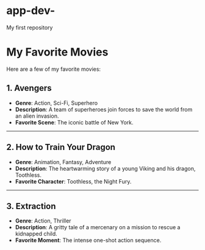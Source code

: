 # app-dev-
My first repository
  # My Favorite Movies

Here are a few of my favorite movies:

## 1. Avengers
- **Genre**: Action, Sci-Fi, Superhero
- **Description**: A team of superheroes join forces to save the world from an alien invasion.
- **Favorite Scene**: The iconic battle of New York.

---

## 2. How to Train Your Dragon
- **Genre**: Animation, Fantasy, Adventure
- **Description**: The heartwarming story of a young Viking and his dragon, Toothless.
- **Favorite Character**: Toothless, the Night Fury.

---

## 3. Extraction
- **Genre**: Action, Thriller
- **Description**: A gritty tale of a mercenary on a mission to rescue a kidnapped child.
- **Favorite Moment**: The intense one-shot action sequence.
